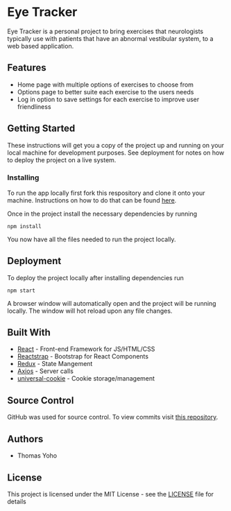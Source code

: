 # Eye Tracker
Eye Tracker is a personal project to bring exercises that neurologists typically use with patients that have an abnormal vestibular system, to a web based application.

## Features
* Home page with multiple options of exercises to choose from
* Options page to better suite each exercise to the users needs
* Log in option to save settings for each exercise to improve user friendliness

## Getting Started
These instructions will get you a copy of the project up and running on your local machine for development purposes. See deployment for notes on how to deploy the project on a live system.

### Installing
To run the app locally first fork this respository and clone it onto your machine. Instructions on how to do that can be found [here](https://help.github.com/en/articles/fork-a-repo).

Once in the project install the necessary dependencies by running

```
npm install
```
You now have all the files needed to run the project locally.

## Deployment
To deploy the project locally after installing dependencies run

```
npm start
```

A browser window will automatically open and the project will be running locally. The window will hot reload upon any file changes.

## Built With
* [React](https://reactjs.org/) - Front-end Framework for JS/HTML/CSS
* [Reactstrap](https://reactstrap.github.io/) - Bootstrap for React Components
* [Redux](https://redux.js.org/) - State Mangement
* [Axios](https://www.npmjs.com/package/axios) - Server calls
* [universal-cookie](https://www.npmjs.com/package/universal-cookie) - Cookie storage/management

## Source Control
GitHub was used for source control. To view commits visit [this repository](https://github.com/TYohoJr/eyeTracker).

## Authors
* Thomas Yoho

## License
This project is licensed under the MIT License - see the [LICENSE](https://github.com/TYohoJr/eyeTracker/blob/master/LICENSE) file for details
